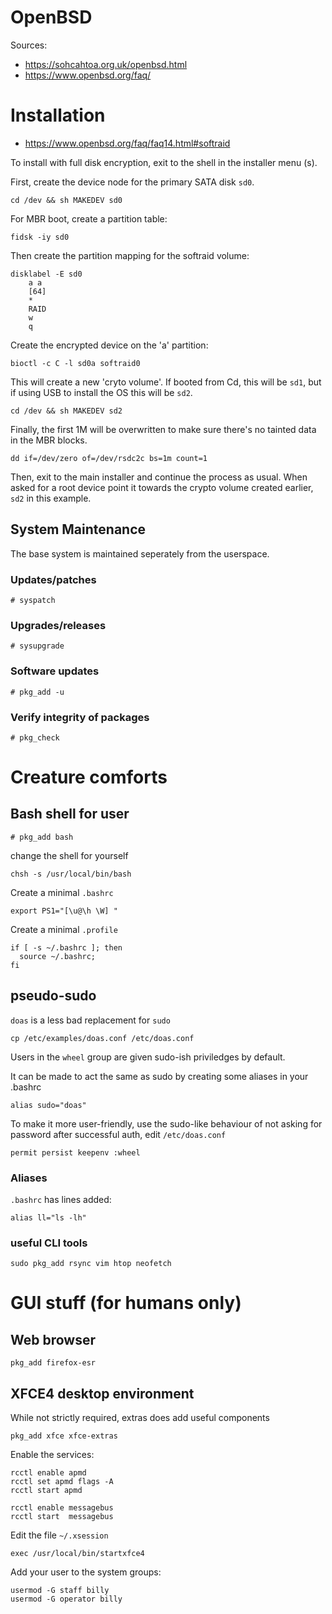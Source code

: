 # OpenBSD

Sources: 

* https://sohcahtoa.org.uk/openbsd.html
* https://www.openbsd.org/faq/

# Installation

* https://www.openbsd.org/faq/faq14.html#softraid

To install with full disk encryption, exit to the shell in the installer menu (s). 

First, create the device node for the primary SATA disk `sd0`.  

    cd /dev && sh MAKEDEV sd0

For MBR boot, create a partition table: 

    fidsk -iy sd0

Then create the partition mapping for the softraid volume: 

    disklabel -E sd0
        a a
        [64]
        * 
        RAID
        w
        q

Create the encrypted device on the 'a' partition: 

    bioctl -c C -l sd0a softraid0

This will create a new 'cryto volume'. If booted from Cd, this will be `sd1`, but if using USB to install the OS this will be `sd2`. 

    cd /dev && sh MAKEDEV sd2

Finally, the first 1M will be overwritten to make sure there's no tainted data in the MBR blocks. 

    dd if=/dev/zero of=/dev/rsdc2c bs=1m count=1

Then, exit to the main installer and continue the process as usual. When asked for a root device point it towards the crypto volume created earlier, `sd2` in this example. 

## System Maintenance

The base system is maintained seperately from the userspace. 

### Updates/patches

    # syspatch


### Upgrades/releases

    # sysupgrade

### Software updates

    # pkg_add -u

### Verify integrity of packages

    # pkg_check

# Creature comforts

## Bash shell for user

    # pkg_add bash

change the shell for yourself

    chsh -s /usr/local/bin/bash

Create a minimal `.bashrc`

    export PS1="[\u@\h \W] "

Create a minimal `.profile`

    if [ -s ~/.bashrc ]; then
      source ~/.bashrc;
    fi
 
## pseudo-sudo

`doas` is a less bad replacement for `sudo`

    cp /etc/examples/doas.conf /etc/doas.conf

Users in the `wheel` group are given sudo-ish priviledges by default. 

It can be made to act the same as sudo by creating some aliases in your .bashrc

    alias sudo="doas"

To make it more user-friendly, use the sudo-like behaviour of not asking for password after successful auth, edit `/etc/doas.conf`

    permit persist keepenv :wheel

### Aliases

`.bashrc` has lines added: 

    alias ll="ls -lh"
    
### useful CLI tools

    sudo pkg_add rsync vim htop neofetch

# GUI stuff (for humans only)

## Web browser

    pkg_add firefox-esr

## XFCE4 desktop environment

While not strictly required, extras does add useful components

    pkg_add xfce xfce-extras

Enable the services: 

    rcctl enable apmd
    rcctl set apmd flags -A
    rcctl start apmd

    rcctl enable messagebus
    rcctl start  messagebus


Edit the file `~/.xsession`

    exec /usr/local/bin/startxfce4

Add your user to the system groups: 

    usermod -G staff billy
    usermod -G operator billy

